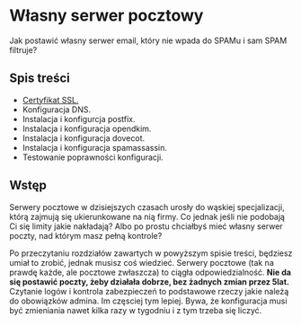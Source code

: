 # Własny serwer pocztowy

Jak postawić własny serwer email, który nie wpada do SPAMu i sam SPAM filtruje?

## Spis treści

- [Certyfikat SSL.](https://github.com/CodersCommunity/mail-server/blob/master/ssl.md)
- Konfiguracja DNS.
- Instalacja i konfigurcja postfix.
- Instalacja i konfiguracja opendkim.
- Instalacja i konfiguracja dovecot.
- Instalacja i konfiguracja spamassassin.
- Testowanie poprawności konfiguracji.

## Wstęp

Serwery pocztowe w dzisiejszych czasach urosły do wąskiej specjalizacji, którą zajmują się ukierunkowane na nią firmy. Co jednak jeśli nie podobają Ci się limity jakie nakładają? Albo po prostu chciałbyś mieć własny serwer poczty, nad którym masz pełną kontrole?

Po przeczytaniu rozdziałów zawartych w powyższym spisie treści, będziesz umiał to zrobić, jednak musisz coś wiedzieć. Serwery pocztowe (tak na prawdę każde, ale pocztowe zwłaszcza) to ciągła odpowiedzialność. **Nie da się postawić poczty, żeby działała dobrze, bez żadnych zmian przez 5lat.** Czytanie logów i kontrola zabezpieczeń to podstawowe rzeczy jakie należą do obowiązków admina. Im częsciej tym lepiej. Bywa, że konfiguracja musi być zmieniania nawet kilka razy w tygodniu i z tym trzeba się liczyć.
